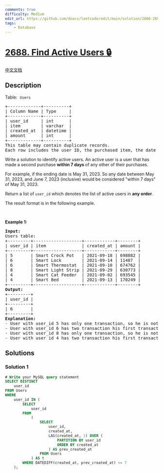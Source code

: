 ```yaml
---
comments: true
difficulty: Medium
edit_url: https://github.com/doocs/leetcode/edit/main/solution/2600-2699/2688.Find%20Active%20Users/README_EN.md
tags:
    - Database
---
```


<!-- problem:start -->

# [2688. Find Active Users 🔒](https://leetcode.com/problems/find-active-users)

[中文文档](/solution/2600-2699/2688.Find%20Active%20Users/README.md)

## Description

<!-- description:start -->

<p>Table:<font face="monospace">&nbsp;<code>Users</code></font></p>

<pre>
+-------------+----------+ 
| Column Name | Type     | 
+-------------+----------+ 
| user_id     | int      | 
| item        | varchar  |
| created_at  | datetime |
| amount      | int      |
+-------------+----------+
This table may contain duplicate records. 
Each row includes the user ID, the purchased item, the date of purchase, and the purchase amount.
</pre>

<p>Write a solution to identify active users. An active user is a user that has made a second purchase <strong>within 7&nbsp;days&nbsp;</strong>of any other of their purchases.</p>

<p>For example, if the ending date is May 31, 2023.&nbsp;So any date between May 31, 2023, and June 7, 2023 (inclusive) would be considered &quot;within 7 days&quot; of May 31, 2023.</p>

<p>Return&nbsp;a list of&nbsp;<code>user_id</code>&nbsp;which denotes the list of active users&nbsp;in <strong>any order</strong>.</p>

<p>The&nbsp;result format is in the following example.</p>

<p>&nbsp;</p>
<p><strong class="example">Example 1:</strong></p>

<pre>
<strong>Input:
</strong>Users table:
+---------+-------------------+------------+--------+ 
| user_id | item              | created_at | amount |  
+---------+-------------------+------------+--------+
| 5       | Smart Crock Pot   | 2021-09-18 | 698882 |
| 6       | Smart Lock        | 2021-09-14 | 11487  |
| 6       | Smart Thermostat  | 2021-09-10 | 674762 |
| 8       | Smart Light Strip | 2021-09-29 | 630773 |
| 4       | Smart Cat Feeder  | 2021-09-02 | 693545 |
| 4       | Smart Bed         | 2021-09-13 | 170249 |
+---------+-------------------+------------+--------+ 
<strong>Output:</strong>
+---------+
| user_id | 
+---------+
| 6       | 
+---------+
<strong>Explanation:</strong> 
- User with user_id 5 has only one transaction, so he is not an active user.
- User with user_id 6 has two transaction his first transaction was on 2021-09-10 and second transation was on 2021-09-14. The distance between the first and second transactions date is &lt;= 7 days. So he is an active user. 
- User with user_id 8 has only one transaction, so he is not an active user.  
- User with user_id 4 has two transaction his first transaction was on 2021-09-02 and second transation was on 2021-09-13. The distance between the first and second transactions date is &gt; 7 days. So he is not an active user. 
</pre>

<!-- description:end -->

## Solutions

<!-- solution:start -->

### Solution 1

<!-- tabs:start -->

```sql
# Write your MySQL query statement
SELECT DISTINCT
    user_id
FROM Users
WHERE
    user_id IN (
        SELECT
            user_id
        FROM
            (
                SELECT
                    user_id,
                    created_at,
                    LAG(created_at, 1) OVER (
                        PARTITION BY user_id
                        ORDER BY created_at
                    ) AS prev_created_at
                FROM Users
            ) AS t
        WHERE DATEDIFF(created_at, prev_created_at) <= 7
    );
```

<!-- tabs:end -->

<!-- solution:end -->

<!-- problem:end -->
